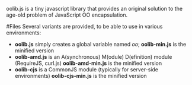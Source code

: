 oolib.js is a tiny javascript library that provides an original solution to the age-old problem of JavaScript OO encapsulation.

#Files
Several variants are provided, to be able to use in various environments:
  
* **oolib.js** simply creates a global variable named *oo*; **oolib-min.js** is the minified version
* **oolib-amd.js** is an A(synchronous) M(odule) D(efinition) module (RequireJS, curl.js) **oolib-amd-min.js** is the minified version
* **oolib-cjs** is a CommonJS module (typically for server-side environments) **oolib-cjs-min.js** is the minified version
